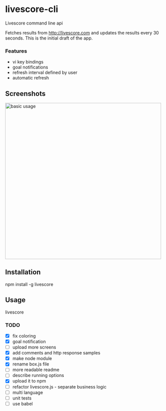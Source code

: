 # livescore-cli
Livescore command line api

Fetches results from http://livescore.com and updates the results every 30 seconds.
This is the initial draft of the app.
### Features
* vi key bindings
* goal notifications
* refresh interval defined by user
* automatic refresh

## Screenshots

<img src="https://i.imgur.com/25QHwFB.png" alt="basic usage" width="500px">

## Installation
npm install -g livescore

## Usage
livescore

### TODO

- [x] fix coloring
- [x] goal notification
- [ ] upload more screens
- [x] add comments and http response samples
- [x] make node module
- [x] rename box.js file
- [ ] more readable readme
- [ ] describe running options
- [x] upload it to npm
- [ ] refactor livescore.js - separate business logic 
- [ ] multi language
- [ ] unit tests
- [ ] use babel
